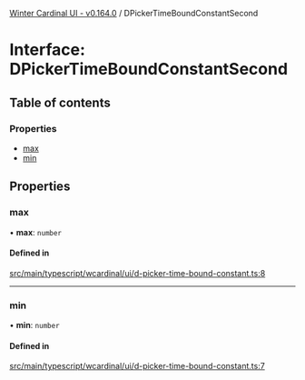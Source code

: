 [Winter Cardinal UI - v0.164.0](../index.md) / DPickerTimeBoundConstantSecond

# Interface: DPickerTimeBoundConstantSecond

## Table of contents

### Properties

- [max](DPickerTimeBoundConstantSecond.md#max)
- [min](DPickerTimeBoundConstantSecond.md#min)

## Properties

### max

• **max**: `number`

#### Defined in

[src/main/typescript/wcardinal/ui/d-picker-time-bound-constant.ts:8](https://github.com/winter-cardinal/winter-cardinal-ui/blob/v0.164.0/src/main/typescript/wcardinal/ui/d-picker-time-bound-constant.ts#L8)

___

### min

• **min**: `number`

#### Defined in

[src/main/typescript/wcardinal/ui/d-picker-time-bound-constant.ts:7](https://github.com/winter-cardinal/winter-cardinal-ui/blob/v0.164.0/src/main/typescript/wcardinal/ui/d-picker-time-bound-constant.ts#L7)
